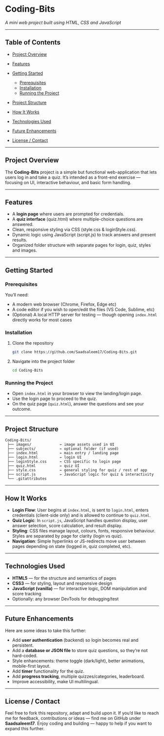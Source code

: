
# Coding-Bits

*A mini web project built using HTML, CSS and JavaScript*

---

## Table of Contents

* [Project Overview](#project-overview)
* [Features](#features)
* [Getting Started](#getting-started)

  * [Prerequisites](#prerequisites)
  * [Installation](#installation)
  * [Running the Project](#running-the-project)
* [Project Structure](#project-structure)
* [How It Works](#how-it-works)
* [Technologies Used](#technologies-used)
* [Future Enhancements](#future-enhancements)
* [License / Contact](#license-contact)

---

## Project Overview

The **Coding-Bits** project is a simple but functional web-application that lets users log in and take a quiz.
It’s intended as a front-end exercise — focusing on UI, interactive behaviour, and basic form handling.

---

## Features

* A **login page** where users are prompted for credentials.
* A **quiz interface** (quiz.html) where multiple-choice questions are answered.
* Clean, responsive styling via CSS (style.css & loginStyle.css).
* Dynamic logic using JavaScript (script.js) to track answers and present results.
* Organized folder structure with separate pages for login, quiz, styles and images.

---

## Getting Started

### Prerequisites

You’ll need:

* A modern web browser (Chrome, Firefox, Edge etc)
* A code editor if you wish to open/edit the files (VS Code, Sublime, etc)
* (Optional) A local HTTP server for testing — though opening `index.html` directly works for most cases

### Installation

1. Clone the repository

   ```bash
   git clone https://github.com/Saadsaleem17/Coding-Bits.git  
   ```
2. Navigate into the project folder

   ```bash
   cd Coding-Bits  
   ```

### Running the Project

* Open `index.html` in your browser to view the landing/login page.
* Use the login page to proceed to the quiz.
* On the quiz page (`quiz.html`), answer the questions and see your outcome.

---

## Project Structure

```
Coding-Bits/
 ├── images/             ← image assets used in UI  
 ├── subjects/           ← optional folder (if used)  
 ├── index.html          ← main entry / landing page  
 ├── login.html          ← login UI  
 ├── loginStyle.css      ← CSS specific to login page  
 ├── quiz.html           ← quiz UI  
 ├── style.css           ← general styling for quiz / rest of app  
 ├── script.js           ← JavaScript logic for quiz & interactivity  
 └── .gitattributes  
```

---

## How It Works

* **Login Flow**: User begins at `index.html`, is sent to `login.html`, enters credentials (client-side only) and is allowed to continue to `quiz.html`.
* **Quiz Logic**: In `script.js`, JavaScript handles question display, user answer selection, score calculation, and result display.
* **Styling**: CSS files manage layout, colours, fonts, responsive behaviour. Styles are separated by page for clarity (login vs quiz).
* **Navigation**: Simple hyperlinks or JS-redirects move user between pages depending on state (logged in, quiz completed, etc).

---

## Technologies Used

* **HTML5** — for the structure and semantics of pages
* **CSS3** — for styling, layout and responsive design
* **JavaScript (vanilla)** — for interactive logic, DOM manipulation and score tracking
* Optionally: any browser DevTools for debugging/test

---

## Future Enhancements

Here are some ideas to take this further:

* Add **user authentication** (backend) so login becomes real and persistent.
* Add a **database or JSON file** to store quiz questions, so they’re not hard-coded.
* Style enhancements: theme toggle (dark/light), better animations, mobile-first layout.
* Add **timer** functionality for the quiz.
* Add **progress tracking**, multiple quizzes/categories, leaderboard.
* Improve accessibility, make UI multilingual.

---

## License / Contact

Feel free to fork this repository, adapt and build upon it.
If you’d like to reach me for feedback, contributions or ideas — find me on GitHub under **Saadsaleem17**.
Enjoy coding and building — happy to help if you want to expand this further.
